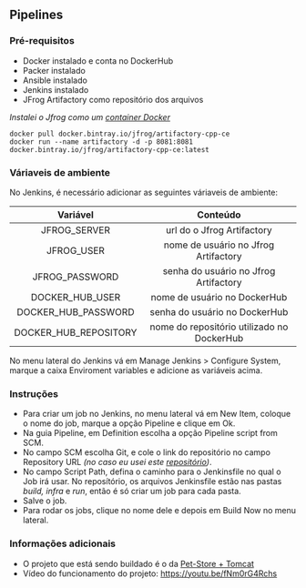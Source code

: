## Pipelines

### Pré-requisitos
- Docker instalado e conta no DockerHub
- Packer instalado
- Ansible instalado
- Jenkins instalado
- JFrog Artifactory como repositório dos arquivos 

_Instalei o Jfrog como um [container Docker](https://www.jfrog.com/confluence/display/RTF/Installing+with+Docker)_
```
docker pull docker.bintray.io/jfrog/artifactory-cpp-ce
docker run --name artifactory -d -p 8081:8081 docker.bintray.io/jfrog/artifactory-cpp-ce:latest
```
### Váriaveis de ambiente
No Jenkins, é necessário adicionar as seguintes váriaveis de ambiente:

|  Variável | Conteúdo |
| :---: | :---: |
| JFROG_SERVER | url do o Jfrog Artifactory |
| JFROG_USER | nome de usuário no Jfrog Artifactory |
| JFROG_PASSWORD | senha do usuário no Jfrog Artifactory |
| DOCKER_HUB_USER | nome de usuário no DockerHub |
| DOCKER_HUB_PASSWORD | senha do usuário no DockerHub |
| DOCKER_HUB_REPOSITORY | nome do repositório utilizado no DockerHub |

No menu lateral do Jenkins vá em Manage Jenkins > Configure System, marque a caixa Enviroment variables e adicione as variáveis acima.

### Instruções
- Para criar um job no Jenkins, no menu lateral vá em New Item, coloque o nome do job, 
marque a opção Pipeline e clique em Ok. 
- Na guia Pipeline, em Definition escolha a opção Pipeline script from SCM. 
- No campo SCM escolha Git, e cole o link do repositório no campo Repository URL _(no caso eu usei este [repositório](https://github.com/BrunoVieira319/devops))_.
- No campo Script Path, defina o caminho para o Jenkinsfile no qual o Job irá usar. No reposítório, os arquivos Jenkinsfile estão nas pastas _build, infra_ e _run_, então é só criar um job para cada pasta.
- Salve o job.
- Para rodar os jobs, clique no nome dele e depois em Build Now no menu lateral.

### Informações adicionais
- O projeto que está sendo buildado é o da [Pet-Store + Tomcat](https://github.com/BrunoVieira319/petstore)
- Vídeo do funcionamento do projeto: https://youtu.be/fNm0rG4Rchs
